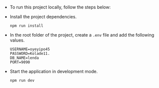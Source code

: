 - To run this project locally, follow the steps below:

- Install the project dependencies.

  ```
  npm run install
  ```

- In the root folder of the project, create a `.env` file and add the following values.

  ```
  USERNAME=oyeyipo45
  PASSWORD=Kolade11.
  DB_NAME=lenda
  PORT=9090
  ```

- Start the application in development mode.
  ```
  npm run dev
  ```
